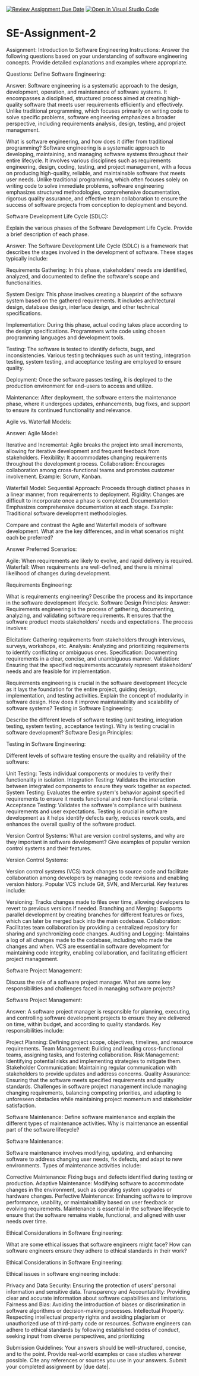 [![Review Assignment Due Date](https://classroom.github.com/assets/deadline-readme-button-24ddc0f5d75046c5622901739e7c5dd533143b0c8e959d652212380cedb1ea36.svg)](https://classroom.github.com/a/-ucQIGTc)
[![Open in Visual Studio Code](https://classroom.github.com/assets/open-in-vscode-718a45dd9cf7e7f842a935f5ebbe5719a5e09af4491e668f4dbf3b35d5cca122.svg)](https://classroom.github.com/online_ide?assignment_repo_id=15246475&assignment_repo_type=AssignmentRepo)
# SE-Assignment-2
Assignment: Introduction to Software Engineering
Instructions:
Answer the following questions based on your understanding of software engineering concepts. Provide detailed explanations and examples where appropriate.

Questions:
Define Software Engineering:

Answer: Software engineering is a systematic approach to the design, development, operation, and maintenance of software systems. It encompasses a disciplined, structured process aimed at creating high-quality software that meets user requirements efficiently and effectively. Unlike traditional programming, which focuses primarily on writing code to solve specific problems, software engineering emphasizes a broader perspective, including requirements analysis, design, testing, and project management.

What is software engineering, and how does it differ from traditional programming?
Software engineering is a systematic approach to developing, maintaining, and managing software systems throughout their entire lifecycle. It involves various disciplines such as requirements engineering, design, coding, testing, and project management, with a focus on producing high-quality, reliable, and maintainable software that meets user needs. Unlike traditional programming, which often focuses solely on writing code to solve immediate problems, software engineering emphasizes structured methodologies, comprehensive documentation, rigorous quality assurance, and effective team collaboration to ensure the success of software projects from conception to deployment and beyond.



Software Development Life Cycle (SDLC):

Explain the various phases of the Software Development Life Cycle. Provide a brief description of each phase.

Answer:
The Software Development Life Cycle (SDLC) is a framework that describes the stages involved in the development of software. These stages typically include:

Requirements Gathering: In this phase, stakeholders' needs are identified, analyzed, and documented to define the software's scope and functionalities.

System Design: This phase involves creating a blueprint of the software system based on the gathered requirements. It includes architectural design, database design, interface design, and other technical specifications.

Implementation: During this phase, actual coding takes place according to the design specifications. Programmers write code using chosen programming languages and development tools.

Testing: The software is tested to identify defects, bugs, and inconsistencies. Various testing techniques such as unit testing, integration testing, system testing, and acceptance testing are employed to ensure quality.

Deployment: Once the software passes testing, it is deployed to the production environment for end-users to access and utilize.

Maintenance: After deployment, the software enters the maintenance phase, where it undergoes updates, enhancements, bug fixes, and support to ensure its continued functionality and relevance.

Agile vs. Waterfall Models:

Answer:
Agile Model:

Iterative and Incremental: Agile breaks the project into small increments, allowing for iterative development and frequent feedback from stakeholders.
Flexibility: It accommodates changing requirements throughout the development process.
Collaboration: Encourages collaboration among cross-functional teams and promotes customer involvement.
Example: Scrum, Kanban.

Waterfall Model:
Sequential Approach: Proceeds through distinct phases in a linear manner, from requirements to deployment.
Rigidity: Changes are difficult to incorporate once a phase is completed.
Documentation: Emphasizes comprehensive documentation at each stage.
Example: Traditional software development methodologies.



Compare and contrast the Agile and Waterfall models of software development. What are the key differences, and in what scenarios might each be preferred?

Answer
Preferred Scenarios:

Agile: When requirements are likely to evolve, and rapid delivery is required.
Waterfall: When requirements are well-defined, and there is minimal likelihood of changes during development.

Requirements Engineering:

What is requirements engineering? Describe the process and its importance in the software development lifecycle.
Software Design Principles:
Answer:
Requirements engineering is the process of gathering, documenting, analyzing, and validating software requirements. It ensures that the software product meets stakeholders' needs and expectations. The process involves:

Elicitation: Gathering requirements from stakeholders through interviews, surveys, workshops, etc.
Analysis: Analyzing and prioritizing requirements to identify conflicting or ambiguous ones.
Specification: Documenting requirements in a clear, concise, and unambiguous manner.
Validation: Ensuring that the specified requirements accurately represent stakeholders' needs and are feasible for implementation.

Requirements engineering is crucial in the software development lifecycle as it lays the foundation for the entire project, guiding design, implementation, and testing activities.
Explain the concept of modularity in software design. How does it improve maintainability and scalability of software systems?
Testing in Software Engineering:

Describe the different levels of software testing (unit testing, integration testing, system testing, acceptance testing). Why is testing crucial in software development?
Software Design Principles:

Testing in Software Engineering:

Different levels of software testing ensure the quality and reliability of the software:

Unit Testing: Tests individual components or modules to verify their functionality in isolation.
Integration Testing: Validates the interaction between integrated components to ensure they work together as expected.
System Testing: Evaluates the entire system's behavior against specified requirements to ensure it meets functional and non-functional criteria.
Acceptance Testing: Validates the software's compliance with business requirements and user expectations.
Testing is crucial in software development as it helps identify defects early, reduces rework costs, and enhances the overall quality of the software product.

Version Control Systems:
What are version control systems, and why are they important in software development? Give examples of popular version control systems and their features.

Version Control Systems:

Version control systems (VCS) track changes to source code and facilitate collaboration among developers by managing code revisions and enabling version history. Popular VCS include Git, SVN, and Mercurial. Key features include:

Versioning: Tracks changes made to files over time, allowing developers to revert to previous versions if needed.
Branching and Merging: Supports parallel development by creating branches for different features or fixes, which can later be merged back into the main codebase.
Collaboration: Facilitates team collaboration by providing a centralized repository for sharing and synchronizing code changes.
Auditing and Logging: Maintains a log of all changes made to the codebase, including who made the changes and when.
VCS are essential in software development for maintaining code integrity, enabling collaboration, and facilitating efficient project management.

Software Project Management:

Discuss the role of a software project manager. What are some key responsibilities and challenges faced in managing software projects?

Software Project Management:

Answer:
A software project manager is responsible for planning, executing, and controlling software development projects to ensure they are delivered on time, within budget, and according to quality standards. Key responsibilities include:

Project Planning: Defining project scope, objectives, timelines, and resource requirements.
Team Management: Building and leading cross-functional teams, assigning tasks, and fostering collaboration.
Risk Management: Identifying potential risks and implementing strategies to mitigate them.
Stakeholder Communication: Maintaining regular communication with stakeholders to provide updates and address concerns.
Quality Assurance: Ensuring that the software meets specified requirements and quality standards.
Challenges in software project management include managing changing requirements, balancing competing priorities, and adapting to unforeseen obstacles while maintaining project momentum and stakeholder satisfaction.

Software Maintenance:
Define software maintenance and explain the different types of maintenance activities. Why is maintenance an essential part of the software lifecycle?

Software Maintenance:

Software maintenance involves modifying, updating, and enhancing software to address changing user needs, fix defects, and adapt to new environments. Types of maintenance activities include:

Corrective Maintenance: Fixing bugs and defects identified during testing or production.
Adaptive Maintenance: Modifying software to accommodate changes in the environment, such as operating system upgrades or hardware changes.
Perfective Maintenance: Enhancing software to improve performance, usability, or maintainability based on user feedback or evolving requirements.
Maintenance is essential in the software lifecycle to ensure that the software remains viable, functional, and aligned with user needs over time.

Ethical Considerations in Software Engineering:

What are some ethical issues that software engineers might face? How can software engineers ensure they adhere to ethical standards in their work?

Ethical Considerations in Software Engineering:

Ethical issues in software engineering include:

Privacy and Data Security: Ensuring the protection of users' personal information and sensitive data.
Transparency and Accountability: Providing clear and accurate information about software capabilities and limitations.
Fairness and Bias: Avoiding the introduction of biases or discrimination in software algorithms or decision-making processes.
Intellectual Property: Respecting intellectual property rights and avoiding plagiarism or unauthorized use of third-party code or resources.
Software engineers can adhere to ethical standards by following established codes of conduct, seeking input from diverse perspectives, and prioritizing

Submission Guidelines:
Your answers should be well-structured, concise, and to the point.
Provide real-world examples or case studies wherever possible.
Cite any references or sources you use in your answers.
Submit your completed assignment by [due date].
